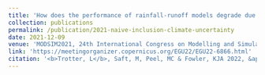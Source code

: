 ```yaml
---
title: 'How does the performance of rainfall-runoff models degrade due to multi-annual drought? A large-sample, multi-model study.'
collection: publications
permalink: /publication/2021-naive-inclusion-climate-uncertainty
date: 2021-12-09
venue: 'MODSIM2021, 24th International Congress on Modelling and Simulation'
link: 'https://meetingorganizer.copernicus.org/EGU22/EGU22-6866.html'
citation: '<b>Trotter, L</b>, Saft, M, Peel, MC & Fowler, KJA 2022, &apos;How does the performance of rainfall-runoff models degrade due to multi-annual drought? A large-sample, multi-model study.&apos;, in <i>EGU General Assembly 2022. 23-28 May, Vienna, AT</i>.'
---
```

